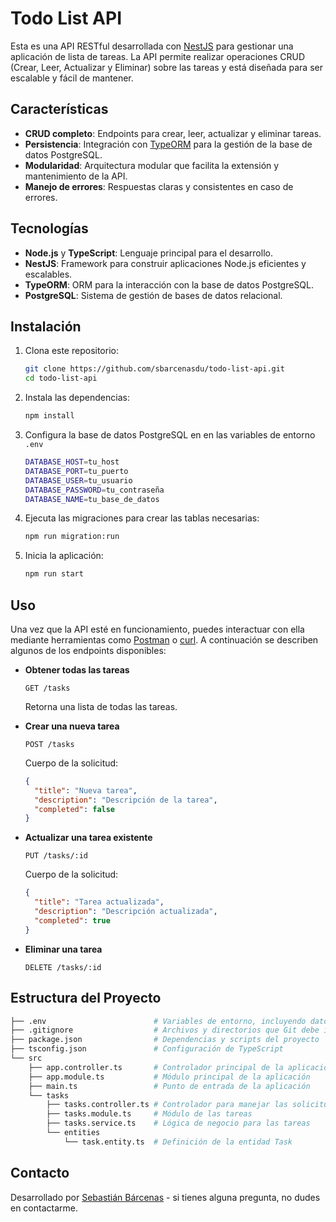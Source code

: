 
# Todo List API

Esta es una API RESTful desarrollada con [NestJS](https://nestjs.com/) para gestionar una aplicación de lista de tareas. La API permite realizar operaciones CRUD (Crear, Leer, Actualizar y Eliminar) sobre las tareas y está diseñada para ser escalable y fácil de mantener.

## Características

- **CRUD completo**: Endpoints para crear, leer, actualizar y eliminar tareas.
- **Persistencia**: Integración con [TypeORM](https://typeorm.io/) para la gestión de la base de datos PostgreSQL.
- **Modularidad**: Arquitectura modular que facilita la extensión y mantenimiento de la API.
- **Manejo de errores**: Respuestas claras y consistentes en caso de errores.

## Tecnologías

- **Node.js** y **TypeScript**: Lenguaje principal para el desarrollo.
- **NestJS**: Framework para construir aplicaciones Node.js eficientes y escalables.
- **TypeORM**: ORM para la interacción con la base de datos PostgreSQL.
- **PostgreSQL**: Sistema de gestión de bases de datos relacional.

## Instalación

1. Clona este repositorio:
   ```bash
   git clone https://github.com/sbarcenasdu/todo-list-api.git
   cd todo-list-api
   ```

2. Instala las dependencias:
   ```bash
   npm install
   ```

3. Configura la base de datos PostgreSQL en en las variables de entorno `.env`
	```bash
	DATABASE_HOST=tu_host
	DATABASE_PORT=tu_puerto
	DATABASE_USER=tu_usuario
	DATABASE_PASSWORD=tu_contraseña
	DATABASE_NAME=tu_base_de_datos
	```


4. Ejecuta las migraciones para crear las tablas necesarias:
   ```bash
   npm run migration:run
   ```

5. Inicia la aplicación:
   ```bash
   npm run start
   ```

## Uso

Una vez que la API esté en funcionamiento, puedes interactuar con ella mediante herramientas como [Postman](https://www.postman.com/) o [curl](https://curl.se/). A continuación se describen algunos de los endpoints disponibles:

- **Obtener todas las tareas**
  ```http
  GET /tasks
  ```
  Retorna una lista de todas las tareas.

- **Crear una nueva tarea**
  ```http
  POST /tasks
  ```
  Cuerpo de la solicitud:
  ```json
  {
    "title": "Nueva tarea",
    "description": "Descripción de la tarea",
    "completed": false
  }
  ```

- **Actualizar una tarea existente**
  ```http
  PUT /tasks/:id
  ```
  Cuerpo de la solicitud:
  ```json
  {
    "title": "Tarea actualizada",
    "description": "Descripción actualizada",
    "completed": true
  }
  ```

- **Eliminar una tarea**
  ```http
  DELETE /tasks/:id
  ```

## Estructura del Proyecto

```bash
├── .env                        # Variables de entorno, incluyendo datos sensibles de la base de datos
├── .gitignore                  # Archivos y directorios que Git debe ignorar
├── package.json                # Dependencias y scripts del proyecto
├── tsconfig.json               # Configuración de TypeScript
└── src
    ├── app.controller.ts       # Controlador principal de la aplicación
    ├── app.module.ts           # Módulo principal de la aplicación
    ├── main.ts                 # Punto de entrada de la aplicación
    └── tasks
        ├── tasks.controller.ts # Controlador para manejar las solicitudes HTTP relacionadas con tareas
        ├── tasks.module.ts     # Módulo de las tareas
        ├── tasks.service.ts    # Lógica de negocio para las tareas
        └── entities
            └── task.entity.ts  # Definición de la entidad Task

```

## Contacto

Desarrollado por [Sebastián Bárcenas](https://github.com/sbarcenasdu) - si tienes alguna pregunta, no dudes en contactarme.

